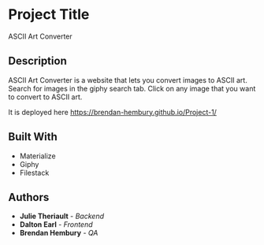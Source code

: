 # Project Title

ASCII Art Converter

## Description

ASCII Art Converter is a website that lets you convert images to ASCII art. Search for images in the giphy search tab. Click on any image that you want to convert to ASCII art.

It is deployed here <https://brendan-hembury.github.io/Project-1/>

## Built With

* Materialize 
* Giphy
* Filestack

## Authors

* **Julie Theriault** - *Backend*
* **Dalton Earl** - *Frontend*
* **Brendan Hembury** - *QA*

